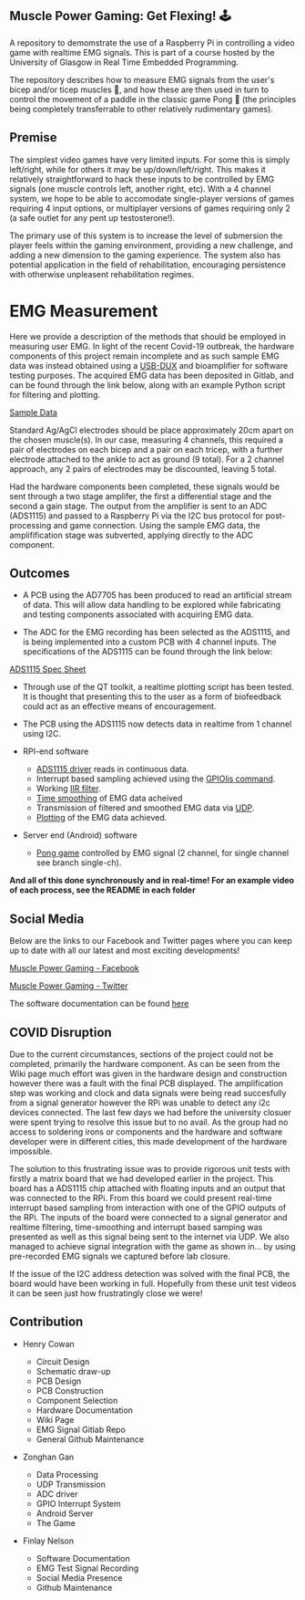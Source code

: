 
## Muscle Power Gaming: Get Flexing! :joystick:


A repository to demomstrate the use of a Raspberry Pi in controlling a video game with realtime EMG signals. This is part of a course hosted by the University of Glasgow in Real Time Embedded Programming.

The repository describes how to measure EMG signals from the user's bicep and/or ticep muscles :muscle:, and how these are then used in turn to control the movement of a paddle in the classic game Pong :ping_pong: (the principles being completely transferrable to other relatively rudimentary games). 

## Premise

The simplest video games have very limited inputs. For some this is simply left/right, while for others it may be up/down/left/right. This makes it relatively straightforward to hack these inputs to be controlled by EMG signals (one muscle controls left, another right, etc). With a 4 channel system, we hope to be able to accomodate single-player versions of games requiring 4 input options, or multiplayer versions of games requiring only 2 (a safe outlet for any pent up testosterone!).

The primary use of this system is to increase the level of submersion the player feels within the gaming environment, providing a new challenge, and adding a new dimension to the gaming experience. The system also has potential application in the field of rehabilitation, encouraging persistence with otherwise unpleasent rehabilitation regimes.

# EMG Measurement

Here we provide a description of the methods that should be employed in measuring user EMG. In light of the recent Covid-19 outbreak, the hardware components of this project remain incomplete and as such sample EMG data was instead obtained using a [USB-DUX](https://www.linux-usb-daq.co.uk/order2/) and bioamplifier for software testing purposes. The acquired EMG data has been deposited in Gitlab, and can be found through the link below, along with an example Python script for filtering and plotting.

[Sample Data](https://gitlab.com/HenryCowan/rte-emg-signals/-/tree/master)

Standard Ag/AgCl electrodes should be place approximately 20cm apart on the chosen muscle(s). In our case, measuring 4 channels, this required a pair of electrodes on each bicep and a pair on each tricep, with a further electrode attached to the ankle to act as ground (9 total). For a 2 channel approach, any 2 pairs of electrodes may be discounted, leaving 5 total.

Had the hardware components been completed, these signals would be sent through a two stage amplifer, the first a differential stage and the second a gain stage. The output from the amplifier is sent to an ADC (ADS1115) and passed to a Raspberry Pi via the I2C bus protocol for post-processing and game connection. Using the sample EMG data, the amplifification stage was subverted, applying directly to the ADC component.  

## Outcomes

- A PCB using the AD7705 has been produced to read an artificial stream of data. This will allow data handling to be explored while fabricating and testing components associated with acquiring EMG data.

- The ADC for the EMG recording has been selected as the ADS1115, and is being implemented into a custom PCB with 4 channel inputs. The specifications of the ADS1115 can be found through the link below:

[ADS1115 Spec Sheet](http://www.ti.com/lit/ds/symlink/ads1114.pdf)

- Through use of the QT toolkit, a realtime plotting script has been tested. It is thought that presenting this to the user as a form of biofeedback could act as an effective means of encouragement. 

- The PCB using the ADS1115 now detects data in realtime from 1 channel using I2C.

- RPI-end software
  - [ADS1115 driver](https://github.com/TheUltraSoundGuys/RTEP/tree/master/Rpi_end/Ads1115ContinousDriver) reads in continuous data. 
  - Interrupt based sampling achieved using the [GPIOlis command](https://github.com/TheUltraSoundGuys/RTEP/tree/master/Rpi_end/Rpi%20end%20together).
  - Working [IIR filter](https://github.com/TheUltraSoundGuys/RTEP/tree/master/Rpi_end/unit%20tests%20in%20RPI%20end/Data%20filter%2Budp%20sending%20unit).
  - [Time smoothing](https://github.com/TheUltraSoundGuys/RTEP/tree/master/Rpi_end/unit%20tests%20in%20RPI%20end/Data%20filter%2Budp%20sending%20unit) of EMG data acheived 
  - Transmission of filtered and smoothed EMG data via [UDP](https://github.com/TheUltraSoundGuys/RTEP/blob/master/Rpi_end/unit%20tests%20in%20RPI%20end/Data%20filter%2Budp%20sending%20unit/window.cpp).
  - [Plotting](https://github.com/TheUltraSoundGuys/RTEP/blob/master/Rpi_end/unit%20tests%20in%20RPI%20end/Data%20filter%2Budp%20sending%20unit/window.cpp) of the EMG data achieved.

- Server end (Android) software

  - [Pong game](https://github.com/TheUltraSoundGuys/RTEP/tree/master/Server_end/Server%20Pong%20GUI-all%20together) controlled by EMG signal (2 channel, for single channel see branch single-ch).

**And all of this done synchronously and in real-time! For an example video of each process, see the README in each folder** 

## Social Media

Below are the links to our Facebook and Twitter pages where you can keep up to date with all our latest and most exciting developments!

[Muscle Power Gaming - Facebook](https://www.facebook.com/EMGamingRPI/)

[Muscle Power Gaming - Twitter](https://twitter.com/emg_pi)

The software documentation can be found [here](https://finlay-nelson.github.io/Test.io/.)

## COVID Disruption

Due to the current circumstances, sections of the project could not be completed, primarily the hardware component. As can be seen from the Wiki page much effort was given in the hardware design and construction however there was a fault with the final PCB displayed. The amplification step was working and clock and data signals were being read succesfully from a signal generator however the RPi was unable to detect any i2c devices connected. The last few days we had before the university closuer were spent trying to resolve this issue but to no avail. As the group had no access to soldering irons or components and the hardware and software developer were in different cities, this made development of the hardware impossible.

The solution to this frustrating issue was to provide rigorous unit tests with firstly a matrix board that we had developed earlier in the project. This board has a ADS1115 chip attached with floating inputs and an output that was connected to the RPi. From this board we could present real-time interrupt based sampling from interaction with one of the GPIO outputs of the RPi. The inputs of the board were connected to a signal generator and realtime filtering, time-smoothing and interrupt based samping was presented as well as this signal being sent to the internet via UDP. We also managed to achieve signal integration with the game as shown in... by using pre-recorded EMG signals we captured before lab closure.

If the issue of the I2C address detection was solved with the final PCB, the board would have been working in full. Hopefully from these unit test videos it can be seen just how frustratingly close we were!

## Contribution

- Henry Cowan
  - Circuit Design
  - Schematic draw-up
  - PCB Design
  - PCB Construction
  - Component Selection
  - Hardware Documentation
  - Wiki Page
  - EMG Signal Gitlab Repo
  - General Github Maintenance

- Zonghan Gan
  - Data Processing
  - UDP Transmission
  - ADC driver
  - GPIO Interrupt System
  - Android Server
  - The Game

- Finlay Nelson
  - Software Documentation
  - EMG Test Signal Recording
  - Social Media Presence
  - Github Maintenance



